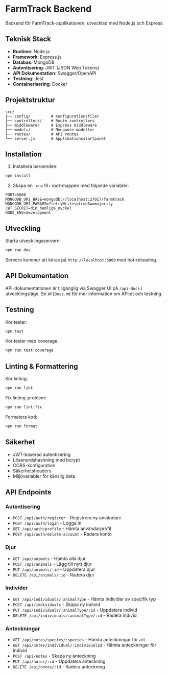 # FarmTrack Backend

Backend för FarmTrack-applikationen, utvecklad med Node.js och Express.

## Teknisk Stack

- **Runtime**: Node.js
- **Framework**: Express.js
- **Databas**: MongoDB
- **Autentisering**: JWT (JSON Web Tokens)
- **API Dokumentation**: Swagger/OpenAPI
- **Testning**: Jest
- **Containerisering**: Docker

## Projektstruktur

```
src/
├── config/         # Konfigurationsfiler
├── controllers/    # Route controllers
├── middleware/     # Express middleware
├── models/         # Mongoose modeller
├── routes/         # API routes
└── server.js       # Applikationsstartpunkt
```

## Installation

1. Installera beroenden:
```bash
npm install
```

2. Skapa en `.env` fil i root-mappen med följande variabler:
```env
PORT=5000
MONGODB_URI_BASE=mongodb://localhost:27017/farmtrack
MONGODB_URI_PARAMS=?retryWrites=true&w=majority
JWT_SECRET=din_hemliga_nyckel
NODE_ENV=development
```

## Utveckling

Starta utvecklingsservern:
```bash
npm run dev
```

Servern kommer att köras på `http://localhost:5000` med hot-reloading.

## API Dokumentation

API-dokumentationen är tillgänglig via Swagger UI på `/api-docs` i utvecklingsläge.
Se `APIDocs.md` för mer information om API:et och testning.

## Testning

Kör tester:
```bash
npm test
```

Kör tester med coverage:
```bash
npm run test:coverage
```

## Linting & Formattering

Kör linting:
```bash
npm run lint
```

Fix linting-problem:
```bash
npm run lint:fix
```

Formatera kod:
```bash
npm run format
```

## Säkerhet

- JWT-baserad autentisering
- Lösenordshashning med bcrypt
- CORS-konfiguration
- Säkerhetsheaders
- Miljövariabler för känslig data

## API Endpoints

### Autentisering
- `POST /api/auth/register` - Registrera ny användare
- `POST /api/auth/login` - Logga in
- `GET /api/auth/profile` - Hämta användarprofil
- `POST /api/auth/delete-account` - Radera konto

### Djur
- `GET /api/animals` - Hämta alla djur
- `POST /api/animals` - Lägg till nytt djur
- `PUT /api/animals/:id` - Uppdatera djur
- `DELETE /api/animals/:id` - Radera djur

### Individer
- `GET /api/individuals/:animalType` - Hämta individer av specifik typ
- `POST /api/individuals` - Skapa ny individ
- `PUT /api/individuals/:animalType/:id` - Uppdatera individ
- `DELETE /api/individuals/:animalType/:id` - Radera individ

### Anteckningar
- `GET /api/notes/species/:species` - Hämta anteckningar för art
- `GET /api/notes/individual/:individualId` - Hämta anteckningar för individ
- `POST /api/notes` - Skapa ny anteckning
- `PUT /api/notes/:id` - Uppdatera anteckning
- `DELETE /api/notes/:id` - Radera anteckning
